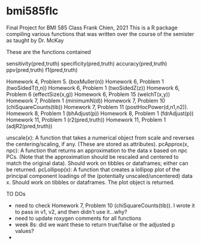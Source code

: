 # bmi585flc
Final Project for BMI 585 Class
Frank Chien, 2021
This is a R package compiling various functions that was written over the course of the semister as taught by Dr. McKay

These are the functions contained

sensitivity(pred,truth)
specificity(pred,truth)
accuracy(pred,truth)
ppv(pred,truth)
f1(pred,truth)

Homework 4, Problem 5. (boxMuller(n))
Homework 6, Problem 1 (twoSidedT(t,n))
Homework 6, Problem 1 (twoSidedZ(z))
Homework 6, Problem 6 (effectSize(x,g))
Homework 6, Problem 15 (welchT(x,y))
Homework 7, Problem 1 (minimumN(d))
Homework 7, Problem 10 (chiSquareCounts(tib))
Homework 7, Problem 11 (postHocPower(d,n1,n2)).
Homework 8, Problem 1 (bhAdjust(p))
Homework 8, Problem 1 (fdrAdjust(p))
Homework 11, Problem 1 (r2(pred,truth))
Homework 11, Problem 1 (adjR2(pred,truth))

unscale(x): A function that takes a numerical object from scale and reverses the centering/scaling, if any. (These are stored as attributes).
pcApprox(x, npc): A function that returns an approximation to the data x based on npc PCs. (Note that the approximation should be rescaled and centered to match the original data). Should work on tibbles or dataframes; either can be returned.
pcLollipop(x): A function that creates a lollipop plot of the principal component loadings of the (potentially unscaled/uncentered) data x. Should work on tibbles or dataframes. The plot object is returned.

TO DOs
- need to check Homework 7, Problem 10 (chiSquareCounts(tib)). I wrote it to pass in v1, v2, and then didn't use it...why?
- need to update roxygen comments for all functions
- week 8s: did we want these to return true/false or the adjusted p values?
- 
